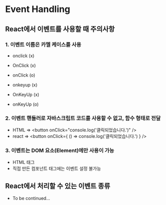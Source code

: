 # Event Handling
## React에서 이벤트를 사용할 때 주의사항
### 1. 이벤트 이름은 카멜 케이스를 사용

- onclick (x)
- OnClick (x)
- onClick (o)

- onkeyup (x)
- OnKeyUp (x)
- onKeyUp (o)

### 2. 이벤트 핸들러로 자바스크립트 코드를 사용할 수 없고, 함수 형태로 전달

- HTML => \<button onClick="console.log('클릭되었습니다.')" />
- react => \<button onClick={ () => console.log('클릭되었습니다.') } />

### 3. 이벤트는 DOM 요소(Element)에만 사용이 가능

- HTML 태그
- 직접 만든 컴포넌트 태그에는 이벤트 설정 불가능

## React에서 처리할 수 있는 이벤트 종류

- To be continued...


